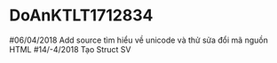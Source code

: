 # DoAnKTLT1712834
#06/04/2018 Add source tìm hiểu về unicode và thử sửa đổi mã nguồn HTML
#14/-4/2018 Tạo Struct SV
